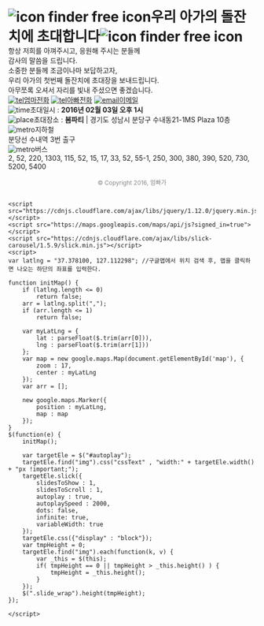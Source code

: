 <html>
<head>
<title>초대합니다 :-)</title>
<meta charset="utf-8" />
<meta name="viewport" content="width=device-width, initial-scale=1.0, maximum-scale=1.0, minimum-scale=1.0, user-scalable=yes" />

<meta property="og:site_name" content="babyparty" />
<meta property="og:title" content="우리아이 생일을 축하해 주세요." />
<meta property="og:description" content="2016년 2월 3일 오후 1시, 봄파티에서 우리아이 생일을 축하해주세요~" />
<meta property="og:image" content="https://cloud.githubusercontent.com/assets/16554116/12774533/375b55dc-ca89-11e5-9829-e5984d1d2efa.jpg" />
<meta property="og:image" content="https://cloud.githubusercontent.com/assets/16554116/12774535/375cf090-ca89-11e5-8589-c69d0f62defb.jpg" />
<meta property="og:type" content="website" />
<meta property="og:url" content="rmsidtest.github.io" />

<link rel="stylesheet" type="text/css" href="https://cdn.jsdelivr.net/jquery.slick/1.5.9/slick.css"/>
<style>
* {
	margin: 0;
	padding: 0;
	-webkit-tap-highlight-color: rgba(0, 0, 0, 0);
	-moz-tap-highlight-color: rgba(0, 0, 0, 0);
	-webkit-text-size-adjust: 100%;
}

html,body {
	height: 100%;
}

body {
	background-color: #eee;
}

#wrap {
	max-width: 500px;
	margin: 0 auto;
	background-color: #fff;
	height: auto;
}

.img100 {
	max-width: 100%;
	width: auto !important;
	width: 100%;
}

#autoplay, .slide_wrap {
	position:relative;
	width:100%;
	overflow:hidden;
}

.content_wrap {
	font-size: 14px;
	text-align: center;
	padding-top: 15px;
	margin: 0 15px;
	color: #8d968c;
	line-height: 20px;
}

.content_wrap h1 {
	font-size: 15px;
	font-weight: bold;
	text-align: center;
	padding-bottom: 15px;
	color: #50a27f;
}

.content_wrap h1 img {
	height: 40px;
	vertical-align: middle;
}

.contact_wrap {
	text-align: center;
	padding-top: 15px;
}

.contact_wrap a {
	font-size: 15px;
	color: #2f302c;
	font-weight: bold;
	text-decoration: none;
	display: inline-block;
	padding: 10px;
	min-width: 40px;
	border-radius: 5px;
}

.contact_wrap a.bg1 {
	background-color: #bbedc8;
}

.contact_wrap a.bg2 {
	background-color: #9bddbe;
}

.contact_wrap a.bg3 {
	background-color: #ccf2cb;
}

.contact_wrap img {
	height: 15px;
	padding-right: 5px;
	vertical-align: middle;
	position: relative;
	top: -2px;
}

.date_wrap {
	margin: 0 15px;
	padding: 20px 0 0 0;
	text-align: left;
	font-size: 13px;
}

.date_wrap img {
	height: 15px;
	vertical-align: middle;
	position: relative;
	top: -2px;
	padding-right: 5px;
}

.addr_wrap {
	margin: 0 15px;
	padding: 10px 0;
	text-align: left;
	font-size: 13px;
}

.addr_wrap img {
	height: 15px;
	vertical-align: middle;
	position: relative;
	top: -2px;
	padding-right: 5px;
}

.map_wrap {
	margin: 0 15px;
	height: 200px;
	background-color: #ddd;
	text-align: center;
	font-size: 14px;
}

.tras_wrap {
	margin: 0 15px;
	font-size: 14px;
	padding-bottom: 20px;
}

.tras_wrap div {
	padding-top: 10px;
}

.tras_wrap div.what {
	color: #888;
}

.tras_wrap div.is {
	color: #8d968c;
	font-weight: bold;
	margin: 0 20px;
}

.tras_wrap img {
	height: 14px;
	vertical-align: middle;
	position: relative;
	top: -3px;
	padding-right: 5px;
}
.copy {
	font-size:12px;
	color:#888;
	text-align:center;
	padding-top:15px;
	padding-bottom:15px;
}
.slick-prev,.slick-next {
	display:none !important;
}
</style>
</head>
<body>
	<div id="wrap">
		<div class="slide_wrap">
			<div id="autoplay" style="display:none;">
				<!-- //이미지 추가 -->
				<img src="https://cloud.githubusercontent.com/assets/16554116/12774533/375b55dc-ca89-11e5-9829-e5984d1d2efa.jpg" class="img100" />
				<img src="https://cloud.githubusercontent.com/assets/16554116/12774535/375cf090-ca89-11e5-8589-c69d0f62defb.jpg" class="img100" />
				<img src="https://cloud.githubusercontent.com/assets/16554116/12774534/375c0694-ca89-11e5-8af1-88a7179c3ec1.jpg" class="img100" />
			</div>
		</div>
		<div class="content_wrap">
			<h1><img src="https://cdn0.iconfinder.com/data/icons/kameleon-free-pack/110/Party-Poppers-128.png" alt="icon finder free icon" />우리 아가의 돌잔치에 초대합니다<img src="https://cdn0.iconfinder.com/data/icons/kameleon-free-pack/110/Party-Poppers-128.png" alt="icon finder free icon" /></h1>
			항상 저희를 아껴주시고, 응원해 주시는 분들께<br />
			감사의 말씀을 드립니다.<br />
			소중한 분들께 조금이나마 보답하고자,<br />
			우리 아가의 첫번째 돌잔치에 초대장을 보내드립니다.<br />
			아무쪼록 오셔서 자리를 빛내 주셨으면 좋겠습니다.
		</div>
		<div class="contact_wrap">
			<a href="tel:010-1234-5678" class="bg1"><img src="https://cdn4.iconfinder.com/data/icons/miu/24/device-iPhone-smartphone-vertical-glyph-128.png" alt="tel">엄마전화</a>
			<a href="tel:010-1234-5678" class="bg2"><img src="https://cdn4.iconfinder.com/data/icons/miu/24/device-iPhone-smartphone-vertical-glyph-128.png" alt="tel">아빠전화</a>
			<a href="mailto:rmsidtest@gmail.com" class="bg3"><img src="https://cdn4.iconfinder.com/data/icons/miu/24/common-email-envelope-mail-outline-stroke-128.png" alt="email" />이메일</a>
		</div>
		<div class="date_wrap">
			<span><img src="https://cdn2.iconfinder.com/data/icons/office-38/24/office-40-128.png" alt="time" />초대일시 : <strong>2016년 02월 03일 오후 1시</strong></span>
		</div>
		<div class="addr_wrap">
			<span><img src="https://cdn4.iconfinder.com/data/icons/miu/24/house-home-real_estate-property-glyph-128.png" alt="place" />초대장소 : <strong>봄파티</strong> | 경기도 성남시 분당구 수내동21-1MS Plaza 10층</span>
		</div>
		<div class="map_wrap" id="map"></div>
		<div class="tras_wrap">
			<div>
				<div class="what"><img src="https://cdn2.iconfinder.com/data/icons/vehicles-7/24/vehicles-04-128.png" alt="metro" />지하철</div>
				<div class="is">분당선 수내역 3번 출구</div>
			</div>
			<div>
				<div class="what"><img src="https://cdn2.iconfinder.com/data/icons/vehicles-7/24/vehicles-12-128.png" alt="metro" />버스</div>
				<div class="is">2, 52, 220, 1303, 115, 52, 15, 17, 33, 52, 55-1, 250, 300, 380, 390, 520, 730, 5200, 5400</div>
			</div>
		</div>
		<div class="copy">
			© Copyright 2016, 엄빠가
		</div>
	</div>
	
	<script src="https://cdnjs.cloudflare.com/ajax/libs/jquery/1.12.0/jquery.min.js"></script>
	<script src="https://maps.googleapis.com/maps/api/js?signed_in=true"></script>
	<script src="https://cdnjs.cloudflare.com/ajax/libs/slick-carousel/1.5.9/slick.min.js"></script>
	<script>
	var latlng = "37.378100, 127.112298"; //구글맵에서 위치 검색 후, 맵을 클릭하면 나오는 하단의 좌표를 입력한다.

	function initMap() {
		if (latlng.length <= 0)
			return false;
		arr = latlng.split(",");
		if (arr.length <= 1)
			return false;

		var myLatLng = {
			lat : parseFloat($.trim(arr[0])),
			lng : parseFloat($.trim(arr[1]))
		};
		var map = new google.maps.Map(document.getElementById('map'), {
			zoom : 17,
			center : myLatLng
		});
		var arr = [];

		new google.maps.Marker({
			position : myLatLng,
			map : map
		});
	}
	$(function(e) {
		initMap();
		
		var targetEle = $("#autoplay");
		targetEle.find("img").css("cssText" , "width:" + targetEle.width() + "px !important;");
		targetEle.slick({
			slidesToShow : 1,
			slidesToScroll : 1,
			autoplay : true,
			autoplaySpeed : 2000,
			dots: false,
		  	infinite: true,
		  	variableWidth: true
		});
		targetEle.css({"display" : "block"});
		var tmpHeight = 0;
		targetEle.find("img").each(function(k, v) {
			var _this = $(this);
			if( tmpHeight == 0 || tmpHeight > _this.height() ) {
				tmpHeight = _this.height();
			}
		});
		$(".slide_wrap").height(tmpHeight);
	});
	
	</script>
</body>
</html>
